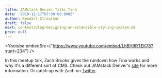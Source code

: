 ```yaml
---
title: JAMstack Denver Talks Tina
date: '2019-12-17T07:00:00.000Z'
author: Kendall Strautman
draft: false
next: content/blog/designing-an-extensible-styling-system.md
prev: null
---
```


<Youtube embedSrc={"https://www.youtube.com/embed/LhBH9RTEK78?start=234"} />

In this meetup talk, Zach Brooks gives the rundown how Tina works and why it's a different sort of CMS. Check out JAMstack Denver's [site](https://jamstackdenver.org/) for more information. Or catch up with Zach on [Twitter](https://twitter.com/Zacann0n).
